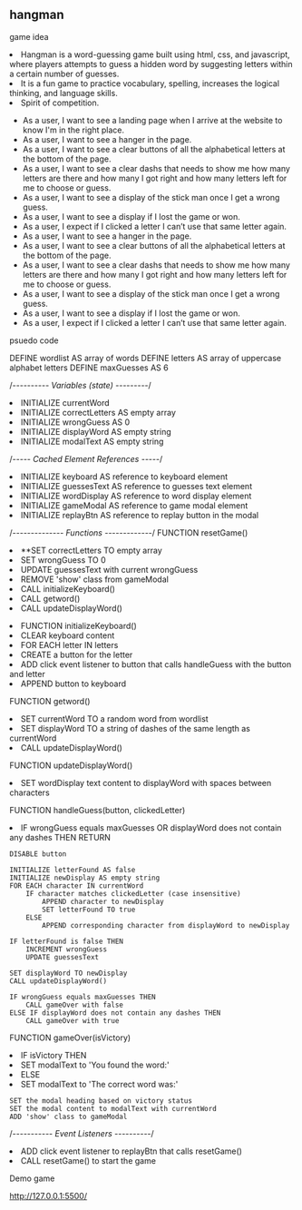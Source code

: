 
## hangman
game idea

<li>Hangman is a word-guessing game built using html, css, and javascript, where players attempts to guess a hidden word by suggesting letters within a certain number of guesses.</li>
<li>It is a fun game to practice vocabulary, spelling, increases the logical thinking, and language skills.</li>
<li>Spirit of competition.</li>


<ul>
<li>As a user, I want to see a landing page when I arrive at the website to know I'm in the right place.</li>
<li>  As a user, I want to see a hanger in the page.</li>
<li> As a user, I want to see a clear buttons of all the  alphabetical letters at the bottom of the page.</li>
<li> As a user, I want to see a clear dashs that needs to show me how many letters are there and how many I got right and how many letters left for me to choose or guess.</li>
<li> As a user, I want to see a display of the stick man once I get a wrong guess. </li>
<li> As a user, I want to see a display if I lost the game or won.</li>
<li> As a user, I expect if I clicked a letter I can’t use that same letter again.</li>
<li>As a user, I want to see a hanger in the page.</li>
<li>As a user, I want to see a clear buttons of all the  alphabetical letters at the bottom of the page.</li>
<li>As a user, I want to see a clear dashs that needs to show me how many letters are there and how many I got right and how many letters left for me to choose or guess.</li>
<li>As a user, I want to see a display of the stick man once I get a wrong guess. </li>
<li>As a user, I want to see a display if I lost the game or won.</li>
<li>As a user, I expect if I clicked a letter I can’t use that same letter again.</li>

</ul>

psuedo code

DEFINE wordlist AS array of words
DEFINE letters AS array of uppercase alphabet letters
DEFINE maxGuesses AS 6

/*---------- Variables (state) ---------*/
<li>INITIALIZE currentWord</li>
<li>INITIALIZE correctLetters AS empty array</li>
<li>INITIALIZE wrongGuess AS 0</li>
<li>INITIALIZE displayWord AS empty string</li>
<li>INITIALIZE modalText AS empty string</li>

/*----- Cached Element References  -----*/
<li>INITIALIZE keyboard AS reference to keyboard element</li>
<li>INITIALIZE guessesText AS reference to guesses text element</li>
<li>INITIALIZE wordDisplay AS reference to word display element</li>
<li>INITIALIZE gameModal AS reference to game modal element</li>
<li>INITIALIZE replayBtn AS reference to replay button in the modal</li>

/*-------------- Functions -------------*/
FUNCTION resetGame()
    <li>**SET correctLetters TO empty array</li>
    <li>SET wrongGuess TO 0</li>
    <li>UPDATE guessesText with current wrongGuess</li>
    <li>REMOVE 'show' class from gameModal</li>
    <li>CALL initializeKeyboard()</li>
    <li>CALL getword()</li>
    <li>CALL updateDisplayWord()</li>

<li>FUNCTION initializeKeyboard()</li>
    <li>CLEAR keyboard content</li>
    <li>FOR EACH letter IN letters</li>
        <li>CREATE a button for the letter</li>
        <li>ADD click event listener to button that calls handleGuess with the button and letter</li>
        <li>APPEND button to keyboard</li>

FUNCTION getword()
    <li>SET currentWord TO a random word from wordlist</li>
    <li>SET displayWord TO a string of dashes of the same length as currentWord</li>
    <li>CALL updateDisplayWord()</li>

FUNCTION updateDisplayWord()
    <li>SET wordDisplay text content to displayWord with spaces between characters</li>

FUNCTION handleGuess(button, clickedLetter)
    <li>IF wrongGuess equals maxGuesses OR displayWord does not contain any dashes THEN
        RETURN</li>

    DISABLE button

    INITIALIZE letterFound AS false
    INITIALIZE newDisplay AS empty string
    FOR EACH character IN currentWord
        IF character matches clickedLetter (case insensitive)
            APPEND character to newDisplay
            SET letterFound TO true
        ELSE
            APPEND corresponding character from displayWord to newDisplay

    IF letterFound is false THEN
        INCREMENT wrongGuess
        UPDATE guessesText

    SET displayWord TO newDisplay
    CALL updateDisplayWord()

    IF wrongGuess equals maxGuesses THEN
        CALL gameOver with false
    ELSE IF displayWord does not contain any dashes THEN
        CALL gameOver with true

FUNCTION gameOver(isVictory)
    <li>IF isVictory THEN</li>
        <li>SET modalText to 'You found the word:'</li>
    <li>ELSE</li>
        <li>SET modalText to 'The correct word was:'</li>

    SET the modal heading based on victory status
    SET the modal content to modalText with currentWord
    ADD 'show' class to gameModal

/*----------- Event Listeners ----------*/
<li>ADD click event listener to replayBtn that calls resetGame()</li>

<li>CALL resetGame() to start the game </li>

Demo game

http://127.0.0.1:5500/


